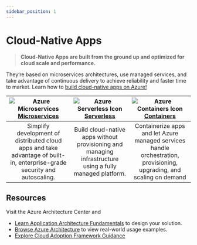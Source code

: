 ```yaml
---
sidebar_position: 1
---
```


# Cloud-Native Apps

> **Cloud-Native Apps are built from the ground up and optimized for cloud scale and performance.**

They’re based on microservices architectures, use managed services, and take advantage of continuous delivery to achieve reliability and faster time to market. Learn how to [build cloud-native apps on Azure!](https://azure.microsoft.com/solutions/cloud-native-apps/?WT.mc_id=javascript-99907-ninarasi)

|![Azure Microservices](../../static/img/svg/azure-microservices.svg) <br/> [**Microservices**](https://azure.microsoft.com/solutions/microservice-applications/?WT.mc_id=javascript-99907-ninarasi) |![Azure Serverless Icon](../../static/img/svg/azure-serverless.svg) <br/> [**Serverless**](https://azure.microsoft.com/solutions/serverless/?WT.mc_id=javascript-99907-ninarasi)  | ![Azure Containers Icon](../../static/img/svg/azure-containers.svg) <br/> [**Containers**](https://azure.microsoft.com/overview/containers/?WT.mc_id=javascript-99907-ninarasi) |
|:---:|:---:|:---:|
| Simplify development of distributed cloud apps and take advantage of built-in, enterprise-grade security and autoscaling. | Build cloud-native apps without provisioning and managing infrastructure using a fully managed platform.| Containerize apps and let Azure managed services handle orchestration, provisioning, upgrading, and scaling on demand|

## Resources 

Visit the Azure Architecture Center and
 * [Learn Application Architecture Fundamentals](https://docs.microsoft.com/azure/architecture/guide/?WT.mc_id=javascript-99907-ninarasi) to design your solution.
 * [Browse Azure Architecture](https://docs.microsoft.com/azure/architecture/browse/?WT.mc_id=javascript-99907-ninarasi) to view real-world usage examples.
 * [Explore Cloud Adoption Framework Guidance](https://docs.microsoft.com/azure/cloud-adoption-framework/?WT.mc_id=javascript-99907-ninarasi)
